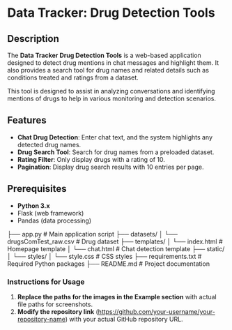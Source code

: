 # Data Tracker: Drug Detection Tools

## Description
The **Data Tracker Drug Detection Tools** is a web-based application designed to detect drug mentions in chat messages and highlight them. It also provides a search tool for drug names and related details such as conditions treated and ratings from a dataset.

This tool is designed to assist in analyzing conversations and identifying mentions of drugs to help in various monitoring and detection scenarios.

## Features
- **Chat Drug Detection**: Enter chat text, and the system highlights any detected drug names.
- **Drug Search Tool**: Search for drug names from a preloaded dataset.
- **Rating Filter**: Only display drugs with a rating of 10.
- **Pagination**: Display drug search results with 10 entries per page.

## Prerequisites
- **Python 3.x**
- Flask (web framework)
- Pandas (data processing)

├── app.py                # Main application script
├── datasets/
│   └── drugsComTest_raw.csv # Drug dataset
├── templates/
│   └── index.html        # Homepage template
│   └── chat.html         # Chat detection template
├── static/
│   └── styles/
│       └── style.css     # CSS styles
├── requirements.txt      # Required Python packages
├── README.md             # Project documentation



### Instructions for Usage
1. **Replace the paths for the images in the Example section** with actual file paths for screenshots.
2. **Modify the repository link** (https://github.com/your-username/your-repository-name) with your actual GitHub repository URL.


